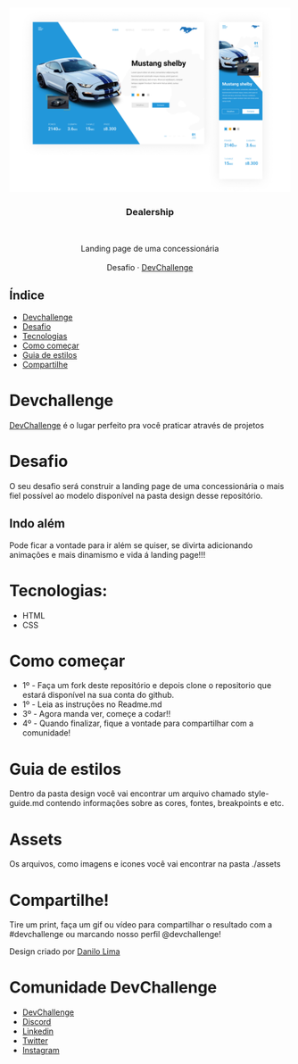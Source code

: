 <br />
<p align="center">
    <img src="design/layout.jpg" alt="Dealership Design" width="960">

  <h3 align="center">Dealership</h3>
 <br />
  <p align="center">
     Landing page de uma concessionária
       <br />
    <br />
    Desafio
    ·
    <a href="https://devchallenge.com.br/">DevChallenge</a>
  </p>
</p>

## Índice

- [Devchallenge](#devchallenge)
- [Desafio](#desafio)
- [Tecnologias](#techs)
- [Como começar](#como-começar)
- [Guia de estilos](#styleguide)
- [Compartilhe](#compartilhe)

# Devchallenge

<a href="https://devchallenge.com.br/"> DevChallenge</a> é o lugar perfeito pra você praticar através de projetos

# Desafio

O seu desafio será construir a landing page de uma concessionária o mais fiel possível ao modelo disponível na pasta design desse repositório. 

## Indo além

Pode ficar a vontade para ir além se quiser, se divirta adicionando animações e mais dinamismo e vida á landing page!!!

# Tecnologias:

- HTML
- CSS

# Como começar

- 1º - Faça um fork deste repositório e depois clone o repositorio que estará disponível na sua conta do github.
- 1º - Leia as instruções no Readme.md
- 3º - Agora manda ver, começe a codar!!
- 4º - Quando finalizar, fique a vontade para compartilhar com a comunidade!

# Guia de estilos

Dentro da pasta design você vai encontrar um arquivo chamado style-guide.md contendo informações sobre as cores, fontes, breakpoints e etc.

# Assets

Os arquivos, como imagens e icones você vai encontrar na pasta ./assets

# Compartilhe!

Tire um print, faça um gif ou vídeo para compartilhar o resultado com a #devchallenge ou marcando nosso perfil @devchallenge!<br>

Design criado por <a href="www.linkedin.com/in/danilolma">Danilo Lima</a>

# Comunidade DevChallenge

- <a href="https://devchallenge.com.br/">DevChallenge</a>
- <a href="https://discord.gg/yvYXhGj">Discord</a>
- <a href="https://www.linkedin.com/company/devchallenge/">Linkedin</a>
- <a href="https://twitter.com/dev_challenge">Twitter</a>
- <a href="https://www.instagram.com/devchallenge/">Instagram</a>
